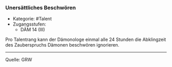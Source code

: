 ### Unersättliches Beschwören

- Kategorie: #Talent
- Zugangsstufen:
  - DÄM 14 (III)

Pro Talentrang kann der Dämonologe einmal alle 24 Stunden die Abklingzeit des Zauberspruchs Dämonen beschwören ignorieren.

---

Quelle: GRW
